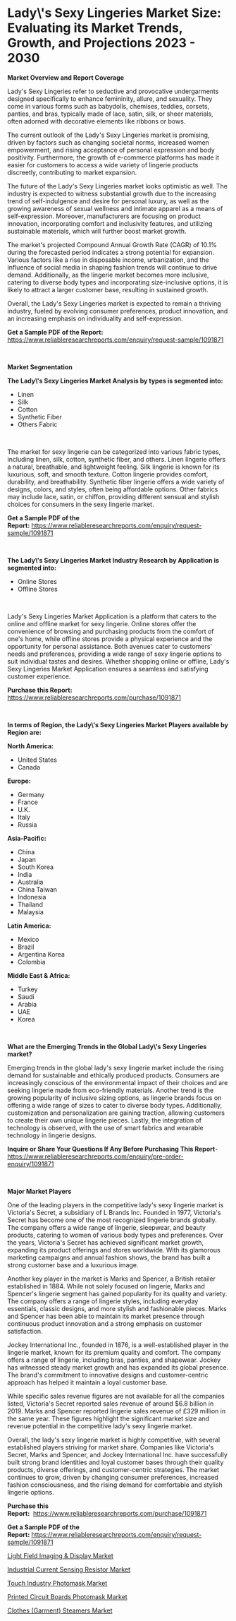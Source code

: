 <p><h1>Lady\'s Sexy Lingeries Market Size: Evaluating its Market Trends, Growth, and Projections 2023 - 2030</h1></p><p><strong>Market Overview and Report Coverage</strong></p>
<p><p>Lady's Sexy Lingeries refer to seductive and provocative undergarments designed specifically to enhance femininity, allure, and sexuality. They come in various forms such as babydolls, chemises, teddies, corsets, panties, and bras, typically made of lace, satin, silk, or sheer materials, often adorned with decorative elements like ribbons or bows.</p><p>The current outlook of the Lady's Sexy Lingeries market is promising, driven by factors such as changing societal norms, increased women empowerment, and rising acceptance of personal expression and body positivity. Furthermore, the growth of e-commerce platforms has made it easier for customers to access a wide variety of lingerie products discreetly, contributing to market expansion.</p><p>The future of the Lady's Sexy Lingeries market looks optimistic as well. The industry is expected to witness substantial growth due to the increasing trend of self-indulgence and desire for personal luxury, as well as the growing awareness of sexual wellness and intimate apparel as a means of self-expression. Moreover, manufacturers are focusing on product innovation, incorporating comfort and inclusivity features, and utilizing sustainable materials, which will further boost market growth.</p><p>The market's projected Compound Annual Growth Rate (CAGR) of 10.1% during the forecasted period indicates a strong potential for expansion. Various factors like a rise in disposable income, urbanization, and the influence of social media in shaping fashion trends will continue to drive demand. Additionally, as the lingerie market becomes more inclusive, catering to diverse body types and incorporating size-inclusive options, it is likely to attract a larger customer base, resulting in sustained growth.</p><p>Overall, the Lady's Sexy Lingeries market is expected to remain a thriving industry, fueled by evolving consumer preferences, product innovation, and an increasing emphasis on individuality and self-expression.</p></p>
<p><strong>Get a Sample PDF of the Report:</strong> <a href="https://www.reliableresearchreports.com/enquiry/request-sample/1091871">https://www.reliableresearchreports.com/enquiry/request-sample/1091871</a></p>
<p>&nbsp;</p>
<p><strong>Market Segmentation</strong></p>
<p><strong>The Lady\'s Sexy Lingeries Market Analysis by types is segmented into:</strong></p>
<p><ul><li>Linen</li><li>Silk</li><li>Cotton</li><li>Synthetic Fiber</li><li>Others Fabric</li></ul></p>
<p>&nbsp;</p>
<p><p>The market for sexy lingerie can be categorized into various fabric types, including linen, silk, cotton, synthetic fiber, and others. Linen lingerie offers a natural, breathable, and lightweight feeling. Silk lingerie is known for its luxurious, soft, and smooth texture. Cotton lingerie provides comfort, durability, and breathability. Synthetic fiber lingerie offers a wide variety of designs, colors, and styles, often being affordable options. Other fabrics may include lace, satin, or chiffon, providing different sensual and stylish choices for consumers in the sexy lingerie market.</p></p>
<p><strong>Get a Sample PDF of the Report:</strong>&nbsp;<a href="https://www.reliableresearchreports.com/enquiry/request-sample/1091871">https://www.reliableresearchreports.com/enquiry/request-sample/1091871</a></p>
<p>&nbsp;</p>
<p><strong>The Lady\'s Sexy Lingeries Market Industry Research by Application is segmented into:</strong></p>
<p><ul><li>Online Stores</li><li>Offline Stores</li></ul></p>
<p>&nbsp;</p>
<p><p>Lady's Sexy Lingeries Market Application is a platform that caters to the online and offline market for sexy lingerie. Online stores offer the convenience of browsing and purchasing products from the comfort of one's home, while offline stores provide a physical experience and the opportunity for personal assistance. Both avenues cater to customers' needs and preferences, providing a wide range of sexy lingerie options to suit individual tastes and desires. Whether shopping online or offline, Lady's Sexy Lingeries Market Application ensures a seamless and satisfying customer experience.</p></p>
<p><strong>Purchase this Report:</strong>&nbsp; <a href="https://www.reliableresearchreports.com/purchase/1091871">https://www.reliableresearchreports.com/purchase/1091871</a></p>
<p>&nbsp;</p>
<p><strong>In terms of Region, the Lady\'s Sexy Lingeries Market Players available by Region are:</strong></p>
<p>
    <p> <strong> North America: </strong>
        <ul>
            <li>United States</li>
            <li>Canada</li>
        </ul>
        </p> 
    <p> <strong> Europe: </strong>
        <ul>
            <li>Germany</li>
            <li>France</li>
            <li>U.K.</li>
            <li>Italy</li>
            <li>Russia</li>
        </ul>
        </p> 
    <p> <strong> Asia-Pacific: </strong>
        <ul>
            <li>China</li>
            <li>Japan</li>
            <li>South Korea</li>
            <li>India</li>
            <li>Australia</li>
            <li>China Taiwan</li>
            <li>Indonesia</li>
            <li>Thailand</li>
            <li>Malaysia</li>
        </ul>
        </p> 
    <p> <strong> Latin America: </strong>
        <ul>
            <li>Mexico</li>
            <li>Brazil</li>
            <li>Argentina Korea</li>
            <li>Colombia</li>
        </ul>
        </p> 
    <p> <strong> Middle East & Africa: </strong>
        <ul>
            <li>Turkey</li>
            <li>Saudi</li>
            <li>Arabia</li>
            <li>UAE</li>
            <li>Korea</li>
        </ul>
    </p>
    </p>
<p>&nbsp;</p>
<p><strong>What are the Emerging Trends in the Global Lady\'s Sexy Lingeries market?</strong></p>
<p><p>Emerging trends in the global lady's sexy lingerie market include the rising demand for sustainable and ethically produced products. Consumers are increasingly conscious of the environmental impact of their choices and are seeking lingerie made from eco-friendly materials. Another trend is the growing popularity of inclusive sizing options, as lingerie brands focus on offering a wide range of sizes to cater to diverse body types. Additionally, customization and personalization are gaining traction, allowing customers to create their own unique lingerie pieces. Lastly, the integration of technology is observed, with the use of smart fabrics and wearable technology in lingerie designs.</p></p>
<p><strong>Inquire or Share Your Questions If Any Before Purchasing This Report</strong>- <a href="https://www.reliableresearchreports.com/enquiry/pre-order-enquiry/1091871">https://www.reliableresearchreports.com/enquiry/pre-order-enquiry/1091871</a></p>
<p>&nbsp;</p>
<p><strong>Major Market Players</strong></p>
<p><p>One of the leading players in the competitive lady's sexy lingerie market is Victoria's Secret, a subsidiary of L Brands Inc. Founded in 1977, Victoria's Secret has become one of the most recognized lingerie brands globally. The company offers a wide range of lingerie, sleepwear, and beauty products, catering to women of various body types and preferences. Over the years, Victoria's Secret has achieved significant market growth, expanding its product offerings and stores worldwide. With its glamorous marketing campaigns and annual fashion shows, the brand has built a strong customer base and a luxurious image.</p><p>Another key player in the market is Marks and Spencer, a British retailer established in 1884. While not solely focused on lingerie, Marks and Spencer's lingerie segment has gained popularity for its quality and variety. The company offers a range of lingerie styles, including everyday essentials, classic designs, and more stylish and fashionable pieces. Marks and Spencer has been able to maintain its market presence through continuous product innovation and a strong emphasis on customer satisfaction.</p><p>Jockey International Inc., founded in 1876, is a well-established player in the lingerie market, known for its premium quality and comfort. The company offers a range of lingerie, including bras, panties, and shapewear. Jockey has witnessed steady market growth and has expanded its global presence. The brand's commitment to innovative designs and customer-centric approach has helped it maintain a loyal customer base.</p><p>While specific sales revenue figures are not available for all the companies listed, Victoria's Secret reported sales revenue of around $6.8 billion in 2019. Marks and Spencer reported lingerie sales revenue of £329 million in the same year. These figures highlight the significant market size and revenue potential in the competitive lady's sexy lingerie market.</p><p>Overall, the lady's sexy lingerie market is highly competitive, with several established players striving for market share. Companies like Victoria's Secret, Marks and Spencer, and Jockey International Inc. have successfully built strong brand identities and loyal customer bases through their quality products, diverse offerings, and customer-centric strategies. The market continues to grow, driven by changing consumer preferences, increased fashion consciousness, and the rising demand for comfortable and stylish lingerie options.</p></p>
<p><strong>Purchase this Report:</strong>&nbsp;&nbsp;<a href="https://www.reliableresearchreports.com/purchase/1091871">https://www.reliableresearchreports.com/purchase/1091871</a></p>
<p></p>
<p><strong>Get a Sample PDF of the Report:</strong>&nbsp;<a href="https://www.reliableresearchreports.com/enquiry/request-sample/1091871">https://www.reliableresearchreports.com/enquiry/request-sample/1091871</a></p>
<p><p><a href="https://medium.com/@tiffanytran1905/light-field-imaging-amp-display-market-size-market-outlook-and-market-forecast-2023-to-2030-97bc641a9d14">Light Field Imaging & Display Market</a></p><p><a href="https://www.linkedin.com/pulse/industrial-current-sensing-resistor-market-insights-players-4jyoe/">Industrial Current Sensing Resistor Market</a></p><p><a href="https://www.linkedin.com/pulse/touch-industry-photomask-market-size-share-global-analysis-6qbce/">Touch Industry Photomask Market</a></p><p><a href="https://www.linkedin.com/pulse/printed-circuit-boards-photomask-market-challenges-opportunities-jx8qc/">Printed Circuit Boards Photomask Market</a></p><p><a href="https://medium.com/@carolynfuller1997/clothes-garment-steamers-market-comprehensive-assessment-by-type-application-and-geography-b6d87e8da72b">Clothes (Garment) Steamers Market</a></p></p>